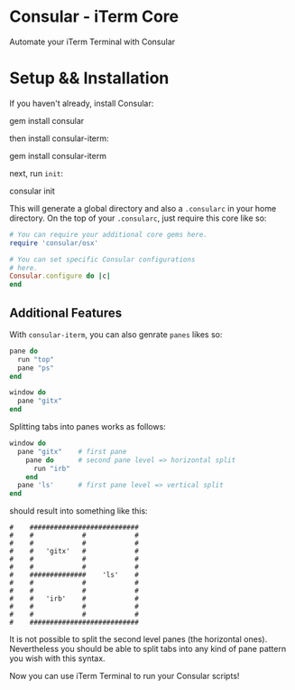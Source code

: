 # Consular - iTerm Core

Automate your iTerm Terminal with Consular


# Setup && Installation

If you haven't already, install Consular:

  gem install consular

then install consular-iterm:

  gem install consular-iterm


next, run `init`:

  consular init

This will generate a global directory and also a `.consularc` in your home
directory. On the top of your `.consularc`, just require this core like
so:

```ruby
# You can require your additional core gems here.
require 'consular/osx'

# You can set specific Consular configurations
# here.
Consular.configure do |c|
end
```


## Additional Features

With `consular-iterm`, you can also genrate `panes` likes so:

```ruby
pane do
  run "top"
  pane "ps"
end

window do
  pane "gitx"
end
```

Splitting tabs into panes works as follows:

```ruby
window do
  pane "gitx"    # first pane
    pane do      # second pane level => horizontal split
      run "irb"
    end
  pane 'ls'      # first pane level => vertical split
end
```

should result into something like this:

    #    ###########################
    #    #            #            #
    #    #            #            #
    #    #   'gitx'   #            #
    #    #            #            #
    #    #            #            #
    #    ##############    'ls'    #
    #    #            #            #
    #    #            #            #
    #    #   'irb'    #            #
    #    #            #            #
    #    #            #            #
    #    ###########################

It is not possible to split the second level panes (the horizontal ones). 
Nevertheless you should be able to split tabs into any kind of pane pattern you wish
with this syntax.

Now you can use iTerm Terminal to run your Consular scripts!
